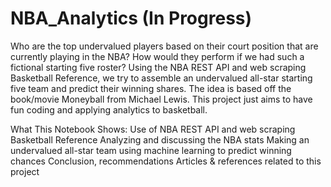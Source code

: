 # NBA_Analytics (In Progress)

Who are the top undervalued players based on their court position that are currently playing in the NBA? How would they perform if we had such a fictional starting five roster? Using the NBA REST API and web scraping Basketball Reference, we try to assemble an undervalued all-star starting five team and predict their winning shares. The idea is based off the book/movie Moneyball from Michael Lewis. This project just aims to have fun coding and applying analytics to basketball.

What This Notebook Shows:
Use of NBA REST API and web scraping Basketball Reference
Analyzing and discussing the NBA stats
Making an undervalued all-star team using machine learning to predict winning chances
Conclusion, recommendations
Articles & references related to this project
